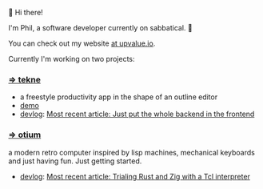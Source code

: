 🌊 Hi there! 

I'm Phil, a software developer currently on sabbatical. 🤙 

You can check out my website [at upvalue.io](https://upvalue.io).

Currently I'm working on two projects:

### [=> tekne](https://tekne.app)

- a freestyle productivity app in the shape of an outline editor
- [demo](https://demo.tekne.app)
- [devlog](https://upvalue.io/posts/tag/tekne): [Most recent article: Just put the whole backend in the frontend](https://upvalue.io/posts/just-put-the-backend-in-the-frontend)

### [=> otium](https://github.com/upvalue/otium)

a modern retro computer inspired by lisp machines, mechanical keyboards and just having fun. Just getting started.

- [devlog](https://upvalue.io/posts/tag/otium): [Most recent article: Trialing Rust and Zig with a Tcl interpreter](https://upvalue.io/posts/trialing-zig-and-rust-by-writing-a-tcl-interpreter)
